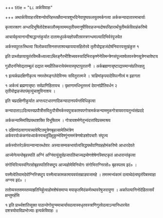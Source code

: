 +++
title = "६८ अर्कविवाहः"

+++
अथार्कविवाहःरविशन्योर्वारेहस्तर्क्षेवान्यत्रशुभदिनेवापुष्पफलयुतमर्कगत्वा अर्ककन्यादातारमाचार्याः

कृत्वारक्तग अन्धादिभूषितोदेशकालौस्मृत्वाममतृतीयमानुषीविवाहजन्यदोषपरिहारार्थंत्रुतीमर्कविवाहंकरिष्ये

आचार्यवृत्वानान्दीश्राद्धान्तंकुर्यात दातामधुपर्कयज्ञोपवीतवस्त्रगन्धमाल्यादिभिर्वरंपूजयेत

अर्कस्यपुरतःस्थित्वा त्रिलोकवासिनसप्ताश्वच्छाययासहितोरवे तृतीयोद्वाहजंदोषंनिवारयसुखंकुरु १

इति प्रार्थ्यछायायुतंरविमर्केध्यात्वाऽब्लिङ्गैरभीशिच्यवस्त्रादिभिराकृष्णेनेतिमन्त्रेणसंपूज्यश्वेतवस्त्रेणसूत्रेणचावेष्टय

गुडौदनंनिवेद्यताम्बूलं दद्यात ममप्रीतिकरायेयंमयास्पृष्टापुरातनी । अर्कब्रह्मणासृष्टाद्यास्मान्संप्रतिरक्षतु

१ इत्यर्कप्रदक्षिणीकृत्य नमस्तेमङ्गलेदेविनमः सवितुरात्मजे । त्राहिमांकृपयादेविपत्नीत्वं म इहागता

१ अर्कत्वं ब्रह्मणासृष्टः सर्वप्राणिहितायच । वृक्षाणामधिभूतस्त्वं देवानांप्रीतिवर्धन २ तृतीयोद्वाहजंपापंमृत्युंचाशुविनाशय ।

इति चप्रदक्षिणीकुर्यात अन्तःपटधारणादिकन्यादानपर्यन्तंविधिकृत्वा

कन्यादाताऽऽदित्यस्यप्रपौत्रीसवितुःपौत्रीमर्कस्यपुत्राकाश्यपगोत्रामर्ककन्याममुकगोत्रायवरायतुभ्यंसंप्रददे

अर्ककन्यामिमांविप्रयथाशक्ति विभूषिताम । गोत्रायशर्मणेतुभ्यंदत्तांविप्रसमाश्रय

१ दक्षिणांदत्वागायत्र्यावेष्टितमूत्रेणबृहत्सामेतिमंत्रेण अर्कवरयोःकंकणंवध्वार्कस्यचतुर्दिक्षुकुम्भेविष्णुंनाममंत्रेणषोडशोपचारैः संपूज्य

अर्कस्योत्तरेऽर्कपत्‍न्यान्वारब्धोवरः अस्याःसम्यकभार्यात्वसिद्ध्यर्थंपाणिग्रहहोमंकरिष्ये आधारदेवते

आज्येनेत्यन्तेबृहस्पतिं अग्निं अग्निंवायुंसूर्यप्रजापतिंचाज्यद्रव्येणशेषेणस्विष्टकृतं आधारान्तंकृत्वा

संगोभिरित्यस्यंगिरसोबृहस्पतिस्त्रिष्टुप आज्यहोमेविनियोगः संगोभिराग्निरसो० बृहस्पतय इदं० ।

यस्मैत्वेतिवामदेवोग्निस्त्रिष्टुप यस्मैत्वाकामकामायवयंसम्राड्यजामहे । तमस्मभ्यंकामं दत्वाथेदंत्वघृतंपिबस्वाहा अग्नय इदं० ।

ततोव्यस्तसमस्तव्याह्रतिभिर्हुत्वाहोमशेषंसमाप्य मयाकृतमिदंकर्मस्थावरेषुजरायुणा । अर्कापत्यानिनोदेहितत्सर्वं क्षन्तुमर्हसि

१ इति प्रार्थ्यशांतिसूक्त पाठान्तेगोयुग्ममाचार्यायदत्वास्वधृतवस्त्राणिगुरवेदत्वाऽन्यानिधारयेत दशत्रयोवाविप्राभोज्याः इत्यर्कविवाहः ॥
